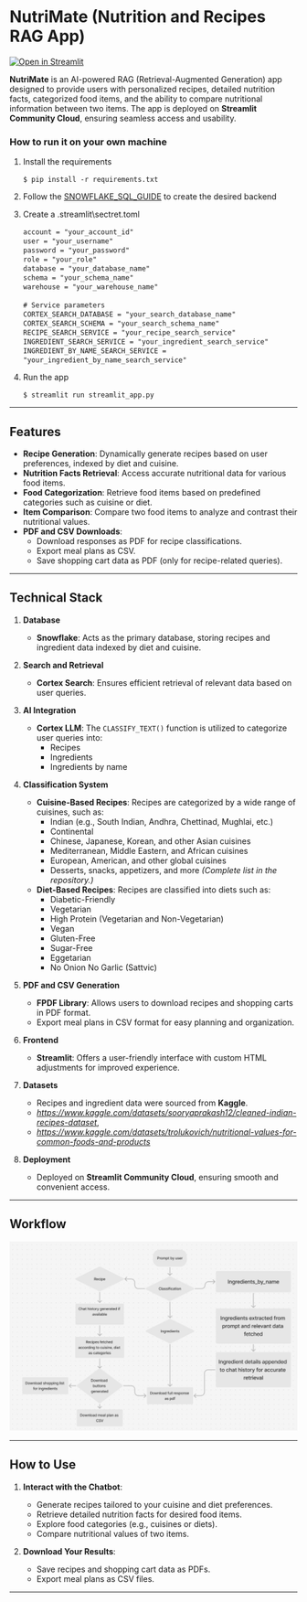 # NutriMate (Nutrition and Recipes RAG App)
[![Open in Streamlit](https://static.streamlit.io/badges/streamlit_badge_black_white.svg)](https://nutrimate-ragnroll.streamlit)

**NutriMate** is an AI-powered RAG (Retrieval-Augmented Generation) app designed to provide users with personalized recipes, detailed nutrition facts, categorized food items, and the ability to compare nutritional information between two items. The app is deployed on **Streamlit Community Cloud**, ensuring seamless access and usability.

### How to run it on your own machine

1. Install the requirements

   ```
   $ pip install -r requirements.txt
   ```

2. Follow the [SNOWFLAKE_SQL_GUIDE](SNOWFLAKE_SQL_GUIDE.md) to create the desired backend

3. Create a .streamlit\sectret.toml 
   ```
   account = "your_account_id"  
   user = "your_username"  
   password = "your_password"  
   role = "your_role"  
   database = "your_database_name"  
   schema = "your_schema_name"  
   warehouse = "your_warehouse_name"  
      
   # Service parameters
   CORTEX_SEARCH_DATABASE = "your_search_database_name"  
   CORTEX_SEARCH_SCHEMA = "your_search_schema_name"  
   RECIPE_SEARCH_SERVICE = "your_recipe_search_service"  
   INGREDIENT_SEARCH_SERVICE = "your_ingredient_search_service"  
   INGREDIENT_BY_NAME_SEARCH_SERVICE = "your_ingredient_by_name_search_service"
   ```

4. Run the app

   ```
   $ streamlit run streamlit_app.py
   ```
---

## Features
- **Recipe Generation**: Dynamically generate recipes based on user preferences, indexed by diet and cuisine.
- **Nutrition Facts Retrieval**: Access accurate nutritional data for various food items.
- **Food Categorization**: Retrieve food items based on predefined categories such as cuisine or diet.
- **Item Comparison**: Compare two food items to analyze and contrast their nutritional values.
- **PDF and CSV Downloads**: 
  - Download responses as PDF for recipe classifications.
  - Export meal plans as CSV.
  - Save shopping cart data as PDF (only for recipe-related queries).

---

## Technical Stack
1. **Database**  
   - **Snowflake**: Acts as the primary database, storing recipes and ingredient data indexed by diet and cuisine.

2. **Search and Retrieval**  
   - **Cortex Search**: Ensures efficient retrieval of relevant data based on user queries.

3. **AI Integration**  
   - **Cortex LLM**: The `CLASSIFY_TEXT()` function is utilized to categorize user queries into:
     - Recipes
     - Ingredients
     - Ingredients by name

4. **Classification System**  
   - **Cuisine-Based Recipes**:
     Recipes are categorized by a wide range of cuisines, such as:
     - Indian (e.g., South Indian, Andhra, Chettinad, Mughlai, etc.)
     - Continental
     - Chinese, Japanese, Korean, and other Asian cuisines
     - Mediterranean, Middle Eastern, and African cuisines
     - European, American, and other global cuisines
     - Desserts, snacks, appetizers, and more
     *(Complete list in the repository.)*
   - **Diet-Based Recipes**:
     Recipes are classified into diets such as:
     - Diabetic-Friendly
     - Vegetarian
     - High Protein (Vegetarian and Non-Vegetarian)
     - Vegan
     - Gluten-Free
     - Sugar-Free
     - Eggetarian
     - No Onion No Garlic (Sattvic)

5. **PDF and CSV Generation**  
   - **FPDF Library**: Allows users to download recipes and shopping carts in PDF format.
   - Export meal plans in CSV format for easy planning and organization.

6. **Frontend**  
   - **Streamlit**: Offers a user-friendly interface with custom HTML adjustments for improved experience.

7. **Datasets**  
   - Recipes and ingredient data were sourced from **Kaggle**.
   - *https://www.kaggle.com/datasets/sooryaprakash12/cleaned-indian-recipes-dataset*,    
   - *https://www.kaggle.com/datasets/trolukovich/nutritional-values-for-common-foods-and-products*

8. **Deployment**  
   - Deployed on **Streamlit Community Cloud**, ensuring smooth and convenient access.

---
## Workflow
![Workflow Image](assets/workflow.jpg)

---

## How to Use
1. **Interact with the Chatbot**:
   - Generate recipes tailored to your cuisine and diet preferences.
   - Retrieve detailed nutrition facts for desired food items.
   - Explore food categories (e.g., cuisines or diets).
   - Compare nutritional values of two items.

2. **Download Your Results**:
   - Save recipes and shopping cart data as PDFs.
   - Export meal plans as CSV files.

---
